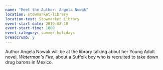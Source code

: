 ```yaml
---
name: "Meet the Author: Angela Nowak"
location: stowmarket-library
location-text: Stowmarket Library
event-start-date: 2019-08-10
event-start-time: 1000
event-category: summer-holidays
breadcrumb: y
---
```


Author Angela Nowak will be at the library talking about her Young Adult novel, <cite>Waterman's Fire</cite>, about a Suffolk boy who is recruited to take down drug barons in Mexico.
